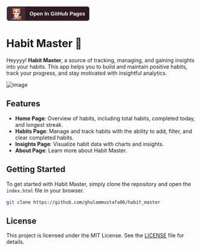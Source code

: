 [![Try Out](https://github.com/ghulammustafa06/hotel_reservation_websites/blob/main/Assets/Images/repo-img.png)](https://ghulammustafa06.github.io/hotel_reservation_websites/)


# Habit Master 🌱

Heyyyy! **Habit Master**, a source of tracking, managing, and gaining insights into your habits. This app helps you to build and maintain positive habits, track your progress, and stay motivated with insightful analytics.

![image](https://github.com/user-attachments/assets/98e19e50-29cd-47a8-a4d1-16382e23578b)


## Features

- **Home Page**: Overview of habits, including total habits, completed today, and longest streak.
- **Habits Page**: Manage and track habits with the ability to add, filter, and clear completed habits.
- **Insights Page**: Visualize habit data with charts and insights.
- **About Page**: Learn more about Habit Master.

## Getting Started

To get started with Habit Master, simply clone the repository and open the `index.html` file in your browser.

```bash
git clone https://github.com/ghulammustafa06/habit_master

```

## License

This project is licensed under the MIT License. See the [LICENSE](https://github.com/ghulammustafa06/habit_master?tab=MIT-1-ov-file) file for details.
